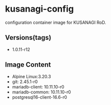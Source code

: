 # kusanagi-config

configuration container image for KUSANAGI RoD.

## Versions(tags)
- 1.0.11-r12

## Image Content
- Alpine Linux:3.20.3
- git: 2.45.1-r0
- mariadb-client: 10.11.10-r0
- mariadb-common: 10.11.10-r0
- postgresql16-client-16.6-r0

